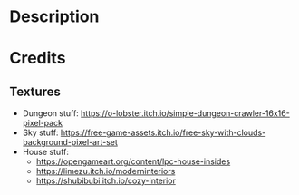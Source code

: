 # Description

# Credits

## Textures

- Dungeon stuff: https://o-lobster.itch.io/simple-dungeon-crawler-16x16-pixel-pack
- Sky stuff: https://free-game-assets.itch.io/free-sky-with-clouds-background-pixel-art-set
- House stuff: 
  - https://opengameart.org/content/lpc-house-insides
  - https://limezu.itch.io/moderninteriors
  - https://shubibubi.itch.io/cozy-interior